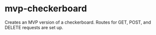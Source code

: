 # mvp-checkerboard
Creates an MVP version of a checkerboard. Routes for GET, POST, and DELETE requests are set up.
